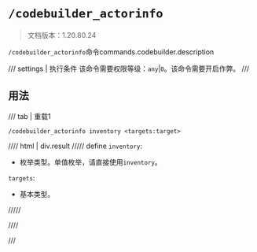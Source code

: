 # `/codebuilder_actorinfo`

> 文档版本：1.20.80.24

`/codebuilder_actorinfo`命令commands.codebuilder.description

/// settings | 执行条件
该命令需要权限等级：`any`|`0`。该命令需要开启作弊。
///

## 用法

/// tab | 重载1
```mcfunction
/codebuilder_actorinfo inventory <targets:target>
```

//// html | div.result
///// define
`inventory`: <!-- md:samp CodeBuilderActionInventory -->

- 枚举类型。单值枚举，请直接使用`inventory`。

`targets`: <!-- md:samp target -->

- 基本类型。


/////

////

///
